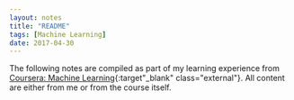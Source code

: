 ```yaml
---
layout: notes
title: "README"
tags: [Machine Learning]        
date: 2017-04-30     
---
```


The following notes are compiled as part of my learning experience from 
[Coursera: Machine Learning](https://www.coursera.org/learn/machine-learning/){:target"_blank" class="external"}. All content are either from me or from the course itself.
